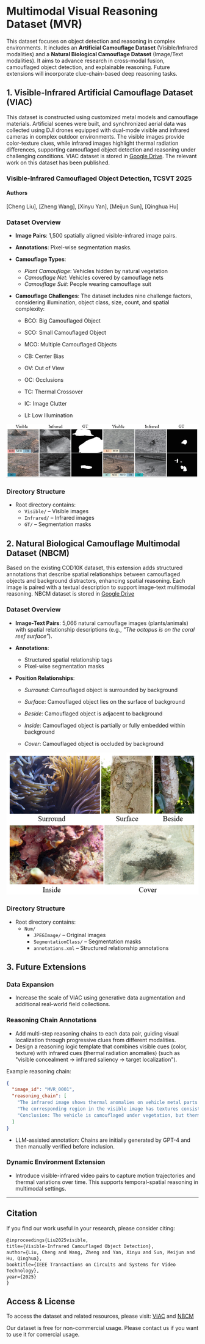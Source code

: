 
# Multimodal Visual Reasoning Dataset (MVR)

This dataset focuses on object detection and reasoning in complex environments. It includes an **Artificial Camouflage Dataset** (Visible/Infrared modalities) and a **Natural Biological Camouflage Dataset** (Image/Text modalities). It aims to advance research in cross-modal fusion, camouflaged object detection, and explainable reasoning. Future extensions will incorporate clue-chain-based deep reasoning tasks.

## 1. Visible-Infrared Artificial Camouflage Dataset (VIAC)

This dataset is constructed using customized metal models and camouflage materials. Artificial scenes were built, and synchronized aerial data was collected using DJI drones equipped with dual-mode visible and infrared cameras in complex outdoor environments. The visible images provide color-texture clues, while infrared images highlight thermal radiation differences, supporting camouflaged object detection and reasoning under challenging conditions. VIAC dataset is stored in [Google Drive](https://drive.google.com/file/d/1d25yNmitu4rFvacTJ13tiX88KYe-jc2J/view?usp=sharing). The relevant work on this dataset has been published. 

### **Visible-Infrared Camouflaged Object Detection**,  TCSVT 2025
#### Authors
[Cheng Liu], [Zheng Wang], [Xinyu Yan], [Meijun Sun], [Qinghua Hu]

### Dataset Overview

- **Image Pairs**: 1,500 spatially aligned visible-infrared image pairs.

- **Annotations**: Pixel-wise segmentation masks.

- **Camouflage Types**:  
  - *Plant Camouflage*: Vehicles hidden by natural vegetation  
  - *Camouflage Net*: Vehicles covered by camouflage nets  
  - *Camouflage Suit*: People wearing camouffage suit
  
- **Camouflage Challenges**: The dataset includes nine challenge factors, considering illumination, object class, size, count, and spatial complexity:
  - BCO: Big Camouflaged Object
  
  - SCO: Small Camouflaged Object
  
  - MCO: Multiple Camouflaged Objects
  
  - CB: Center Bias
  
  - OV: Out of View
  
  - OC: Occlusions
  
  - TC: Thermal Crossover
  
  - IC: Image Clutter
  
  - LI: Low Illumination
  

![challenge](/assets/challenge.png)

### Directory Structure

- Root directory contains:
  - `Visible/` – Visible images  
  - `Infrared/` – Infrared images  
  - `GT/` – Segmentation masks  

## 2. Natural Biological Camouflage Multimodal Dataset (NBCM)

Based on the existing COD10K dataset, this extension adds structured annotations that describe spatial relationships between camouflaged objects and background distractors, enhancing spatial reasoning. Each image is paired with a textual description to support image-text multimodal reasoning. NBCM dataset is stored in [Google Drive](https://drive.google.com/file/d/1dGo2XlJ4NHaHtQRIerwmTaB2ixrNqCmP/view?usp=sharing)

### Dataset Overview

- **Image-Text Pairs**: 5,066 natural camouflage images (plants/animals) with spatial relationship descriptions (e.g., *"The octopus is on the coral reef surface"*).

- **Annotations**:  
  - Structured spatial relationship tags  
  - Pixel-wise segmentation masks
  
- **Position Relationships**:
  
  - *Surround*: Camouflaged object is surrounded by background 
  
  - *Surface*: Camouflaged object lies on the surface of background
  
  - *Beside*: Camouflaged object is adjacent to background
  
  - *Inside*: Camouflaged object is partially or fully embedded within background
  
  - *Cover*: Camouflaged object is occluded by background
  

![Position](/assets/Position.png)

### Directory Structure

- Root directory contains:
  - `Num/`
    - `JPEGImage/` – Original images  
    - `SegmentationClass/` – Segmentation masks  
    - `annotations.xml` – Structured relationship annotations  

## 3. Future Extensions

### Data Expansion

- Increase the scale of VIAC using generative data augmentation and additional real-world field collections.

### Reasoning Chain Annotations

- Add multi-step reasoning chains to each data pair, guiding visual localization through progressive clues from different modalities.
- Design a reasoning logic template that combines visible cues (color, texture) with infrared cues (thermal radiation anomalies) (such as "visible concealment → infrared saliency → target localization").

Example reasoning chain:
```json
{
  "image_id": "MVR_0001",
  "reasoning_chain": [
    "The infrared image shows thermal anomalies on vehicle metal parts (thermal clue).",
    "The corresponding region in the visible image has textures consistent with vegetation (visual camouflage).",
    "Conclusion: The vehicle is camouflaged under vegetation, but thermal signals from exposed metal parts are visible."
  ]
}
```

- LLM-assisted annotation: Chains are initially generated by GPT-4 and then manually verified before inclusion.

### Dynamic Environment Extension

- Introduce visible-infrared video pairs to capture motion trajectories and thermal variations over time. This supports temporal-spatial reasoning in multimodal settings.

---

## Citation
If you find our work useful in your research, please consider citing:
```
@inproceedings{Liu2025visible,
title={Visible-Infrared Camouflaged Object Detection},
author={Liu, Cheng and Wang, Zheng and Yan, Xinyu and Sun, Meijun and Hu, Qinghua},
booktitle={IEEE Transactions on Circuits and Systems for Video Technology},
year={2025}
}
```

## Access & License

To access the dataset and related resources, please visit: [VIAC](https://drive.google.com/file/d/1d25yNmitu4rFvacTJ13tiX88KYe-jc2J/view?usp=sharing)  and [NBCM](https://drive.google.com/file/d/1dGo2XlJ4NHaHtQRIerwmTaB2ixrNqCmP/view?usp=sharing)

Our dataset is free for non-commercial usage. Please contact us if you want to use it for comercial usage.
